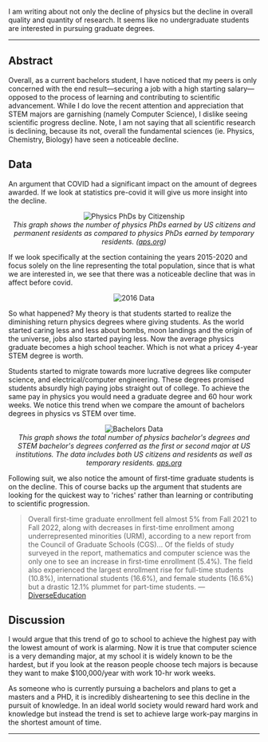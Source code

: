 I am writing about not only the decline of physics but the decline in overall quality and quantity of research. It seems like no undergraduate students are interested in pursuing graduate degrees.

---

## Abstract

Overall, as a current bachelors student, I have noticed that my peers is only concerned with the end result—securing a job with a high starting salary—opposed to the process of learning and contributing to scientific advancement. While I do love the recent attention and appreciation that STEM majors are garnishing (namely Computer Science), I dislike seeing scientific progress decline. Note, I am not saying that all scientific research is declining, because its not, overall the fundamental sciences (ie. Physics, Chemistry, Biology) have seen a noticeable decline.

## Data

An argument that COVID had a significant impact on the amount of degrees awarded. If we look at statistics pre-covid it will give us more insight into the decline. 

<div align="center">
  <img src="/assets/physphd.png" alt="Physics PhDs by Citizenship" />
  <br />
  <em>This graph shows the number of physics PhDs earned by US citizens and permanent residents as compared to physics PhDs earned by temporary residents. (<a href="https://www.aps.org/programs/education/statistics/citizenship.cfm">aps.org</a>)</em>
</div>

If we look specifically at the section containing the years 2015-2020 and focus solely on the line representing the total population, since that is what we are interested in, we see that there was a noticeable decline that was in affect before covid.

<div align="center">
  <img src="/assets/2016.png" alt="2016 Data" />
</div>

So what happened? My theory is that students started to realize the diminishing return physics degrees where giving students. As the world started caring less and less about bombs, moon landings and the origin of the universe, jobs also started paying less. Now the average physics graduate becomes a high school teacher. Which is not what a pricey 4-year STEM degree is worth.

Students started to migrate towards more lucrative degrees like computer science, and electrical/computer engineering. These degrees promised students absurdly high paying jobs straight out of college. To achieve the same pay in physics you would need a graduate degree and 60 hour work weeks. We notice this trend when we compare the amount of bachelors degrees in physics vs STEM over time.

<div align="center">
  <img src="/assets/physvs.png" alt="Bachelors Data" />
  <br />
  <em>This graph shows the total number of physics bachelor's degrees and STEM bachelor's degrees conferred as the first or second major at US institutions. The data includes both US citizens and residents as well as temporary residents. <a href="https://www.aps.org/programs/education/statistics/bachelors.cfm">aps.org</a></em>
</div>

Following suit, we also notice the amount of first-time graduate students is on the decline. This of course backs up the argument that students are looking for the quickest way to 'riches' rather than learning or contributing to scientific progression.

> Overall first-time graduate enrollment fell almost 5% from Fall 2021 to Fall 2022, along with decreases in first-time enrollment among underrepresented minorities (URM), according to a new report from the Council of Graduate Schools (CGS)... Of the fields of study surveyed in the report, mathematics and computer science was the only one to see an increase in first-time enrollment (5.4%). The field also experienced the largest enrollment rise for full-time students (10.8%), international students (16.6%), and female students (16.6%) but a drastic 12.1% plummet for part-time students. — [DiverseEducation](https://www.diverseeducation.com/student-issues/article/15636811/report-graduate-enrollment-is-on-the-decline#:~:text=Overall%20first%2Dtime%20graduate%20enrollment,of%20Graduate%20Schools%20)

## Discussion

I would argue that this trend of go to school to achieve the highest pay with the lowest amount of work is alarming. Now it is true that computer science is a very demanding major, at my school it is widely known to be the hardest, but if you look at the reason people choose tech majors is because they want to make $100,000/year with work 10-hr work weeks.

As someone who is currently pursuing a bachelors and plans to get a masters and a PHD, it is incredibly disheartening to see this decline in the pursuit of knowledge. In an ideal world society would reward hard work and knowledge but instead the trend is set to achieve large work-pay margins in the shortest amount of time.

---
